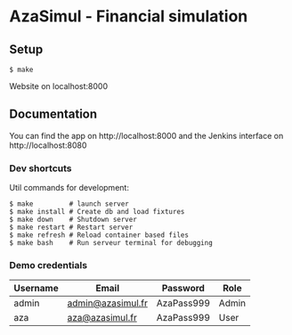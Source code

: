 # AzaSimul - Financial simulation

## Setup

```shell script
$ make
```

Website on localhost:8000

## Documentation

You can find the app on http://localhost:8000 and the Jenkins interface on http://localhost:8080 

### Dev shortcuts

Util commands for development:
```shell script
$ make         # launch server
$ make install # Create db and load fixtures
$ make down    # Shutdown server
$ make restart # Restart server
$ make refresh # Reload container based files
$ make bash    # Run serveur terminal for debugging
```

### Demo credentials

| Username | Email                 | Password      | Role  |
| -------- | --------------------- |:-------------:| ----- |
| admin    | admin@azasimul.fr     |  AzaPass999   | Admin |
| aza      | aza@azasimul.fr       |  AzaPass999   | User  |